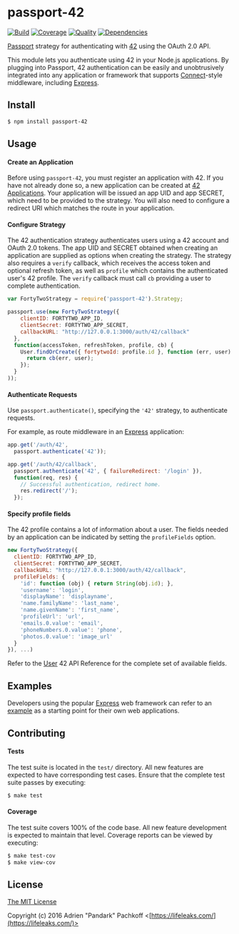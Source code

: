 # passport-42

[![Build](https://img.shields.io/travis/pandark/passport-42.svg)](https://travis-ci.org/pandark/passport-42)
[![Coverage](https://img.shields.io/coveralls/pandark/passport-42.svg)](https://coveralls.io/r/pandark/passport-42)
[![Quality](https://img.shields.io/codeclimate/github/pandark/passport-42.svg?label=quality)](https://codeclimate.com/github/pandark/passport-42)
[![Dependencies](https://img.shields.io/david/pandark/passport-42.svg)](https://david-dm.org/pandark/passport-42)

[Passport](http://passportjs.org/) strategy for authenticating with
[42](https://api.intra.42.fr/apidoc) using the OAuth 2.0 API.

This module lets you authenticate using 42 in your Node.js applications.
By plugging into Passport, 42 authentication can be easily and unobtrusively
integrated into any application or framework that supports
[Connect](http://www.senchalabs.org/connect/)-style middleware, including
[Express](http://expressjs.com/).

## Install

```bash
$ npm install passport-42
```

## Usage

#### Create an Application

Before using `passport-42`, you must register an application with
42.  If you have not already done so, a new application can be created at
[42 Applications](https://profile.intra.42.fr/oauth/applications).  Your
application will be issued an app UID and app SECRET, which need to be provided
to the strategy.  You will also need to configure a redirect URI which matches
the route in your application.

#### Configure Strategy

The 42 authentication strategy authenticates users using a 42 account and OAuth
2.0 tokens.  The app UID and SECRET obtained when creating an application are
supplied as options when creating the strategy.  The strategy also requires a
`verify` callback, which receives the access token and optional refresh token,
as well as `profile` which contains the authenticated user's 42 profile.  The
`verify` callback must call `cb` providing a user to complete authentication.

```js
var FortyTwoStrategy = require('passport-42').Strategy;

passport.use(new FortyTwoStrategy({
    clientID: FORTYTWO_APP_ID,
    clientSecret: FORTYTWO_APP_SECRET,
    callbackURL: "http://127.0.0.1:3000/auth/42/callback"
  },
  function(accessToken, refreshToken, profile, cb) {
    User.findOrCreate({ fortytwoId: profile.id }, function (err, user) {
      return cb(err, user);
    });
  }
));
```

#### Authenticate Requests

Use `passport.authenticate()`, specifying the `'42'` strategy, to
authenticate requests.

For example, as route middleware in an [Express](http://expressjs.com/)
application:

```js
app.get('/auth/42',
  passport.authenticate('42'));

app.get('/auth/42/callback',
  passport.authenticate('42', { failureRedirect: '/login' }),
  function(req, res) {
    // Successful authentication, redirect home.
    res.redirect('/');
  });
```

#### Specify profile fields

The 42 profile contains a lot of information about a user.  The fields needed
by an application can be indicated by setting the `profileFields` option.

```js
new FortyTwoStrategy({
  clientID: FORTYTWO_APP_ID,
  clientSecret: FORTYTWO_APP_SECRET,
  callbackURL: "http://127.0.0.1:3000/auth/42/callback",
  profileFields: {
    'id': function (obj) { return String(obj.id); },
    'username': 'login',
    'displayName': 'displayname',
    'name.familyName': 'last_name',
    'name.givenName': 'first_name',
    'profileUrl': 'url',
    'emails.0.value': 'email',
    'phoneNumbers.0.value': 'phone',
    'photos.0.value': 'image_url'
  }
}), ...)
```

Refer to the [User](https://api.intra.42.fr/apidoc/2.0/users/show.html) 42 API
Reference for the complete set of available fields.

## Examples

Developers using the popular [Express](http://expressjs.com/) web framework can
refer to an [example](https://github.com/pandark/passport-42-example)
as a starting point for their own web applications.

## Contributing

#### Tests

The test suite is located in the `test/` directory.  All new features are
expected to have corresponding test cases.  Ensure that the complete test suite
passes by executing:

```bash
$ make test
```

#### Coverage

The test suite covers 100% of the code base.  All new feature development is
expected to maintain that level.  Coverage reports can be viewed by executing:

```bash
$ make test-cov
$ make view-cov
```

## License

[The MIT License](http://opensource.org/licenses/MIT)

Copyright (c) 2016 Adrien "Pandark" Pachkoff
<[https://lifeleaks.com/](https://lifeleaks.com/)>
